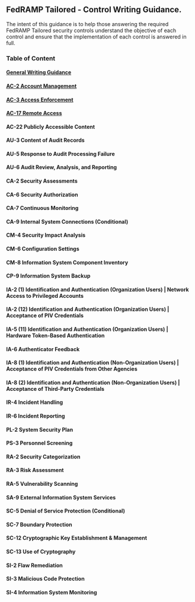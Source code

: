 ## FedRAMP Tailored - Control Writing Guidance.
The intent of this guidance is to help those answering the required FedRAMP Tailored security controls understand the objective of each control and ensure that the implementation of each control is answered in full.
### Table of Content
#### [General Writing Guidance](/_guidance/GeneralWritingGuidance.md)
#### [AC-2 Account Management](/_guidance/controls/AC-2.md)
#### [AC-3 Access Enforcement](/_guidance/controls/AC-3.md)
#### [AC-17 Remote Access](/_guidance/controls/AC-17.md)
#### AC-22 Publicly Accessible Content
#### AU-3 Content of Audit Records
#### AU-5 Response to Audit Processing Failure
#### AU-6 Audit Review, Analysis, and Reporting
#### CA-2 Security Assessments
#### CA-6 Security Authorization
#### CA-7 Continuous Monitoring
#### CA-9 Internal System Connections (Conditional)
#### CM-4 Security Impact Analysis
#### CM-6 Configuration Settings
#### CM-8 Information System Component Inventory
#### CP-9 Information System Backup
#### IA-2 (1) Identification and Authentication (Organization Users) | Network Access to Privileged Accounts
#### IA-2 (12) Identification and Authentication (Organization Users) | Acceptance of PIV Credentials
#### IA-5 (11) Identification and Authentication (Organization Users) | Hardware Token-Based Authentication
#### IA-6 Authenticator Feedback
#### IA-8 (1) Identification and Authentication (Non-Organization Users) | Acceptance of PIV Credentials from Other Agencies
#### IA-8 (2) Identification and Authentication (Non-Organization Users) | Acceptance of Third-Party Credentials
#### IR-4 Incident Handling
#### IR-6 Incident Reporting
#### PL-2 System Security Plan
#### PS-3 Personnel Screening
#### RA-2 Security Categorization
#### RA-3 Risk Assessment
#### RA-5 Vulnerability Scanning
#### SA-9 External Information System Services
#### SC-5 Denial of Service Protection (Conditional)
#### SC-7 Boundary Protection
#### SC-12 Cryptographic Key Establishment & Management
#### SC-13 Use of Cryptography
#### SI-2 Flaw Remediation
#### SI-3 Malicious Code Protection
#### SI-4 Information System Monitoring
